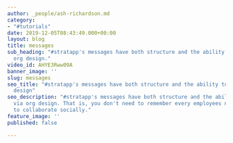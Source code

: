 ```yaml
---
author: _people/ash-richardson.md
category:
- "#tutorials"
date: 2019-12-05T08:43:49.000+00:00
layout: blog
title: messages
sub_heading: "#stratapp's messages have both structure and the ability to send via
  org design."
video_id: AHYE3Rww09A
banner_image: ''
slug: messages
seo_title: "#stratapp's messages have both structure and the ability to send via org
  design"
seo_description: "#stratapp's messages have both structure and the ability to send
  via org design. That is, you don't need to remember every employees name in order
  to collaborate socially."
feature_image: ''
published: false

---
```

